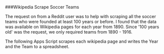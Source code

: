 ###Wikipedia Scrape Soccer Teams

The request on from a Reddit user was to help with scraping all the soccer teams who were founded at least 100 years or before. I found that the data was available on Wikipedia pages for each year from 1890. Since '100 years old' was the request, we only required teams from 1890 - 1916.

The following Apps Script scrapes each wikipedia page and writes the Year and the Team to a spreadsheet.
